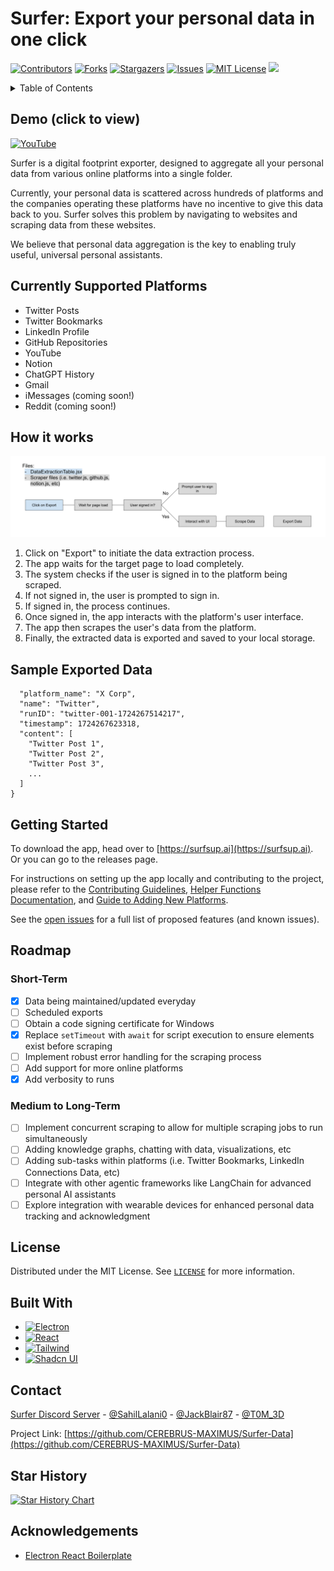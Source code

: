 # Surfer: Export your personal data in one click

[![Contributors][contributors-shield]][contributors-url]
[![Forks][forks-shield]][forks-url]
[![Stargazers][stars-shield]][stars-url]
[![Issues][issues-shield]][issues-url]
[![MIT License][license-shield]][license-url]
[![](https://dcbadge.vercel.app/api/server/5KQkWApkYC)](https://discord.gg/5KQkWApkYC)

<!-- TABLE OF CONTENTS -->
<details>
  <summary>Table of Contents</summary>
  <ol>
    <li><a href="#how-it-works">How it works</a></li>
    <li><a href="#getting-started">Getting Started</a></li>
    <li><a href="#roadmap">Roadmap</a></li>
    <li><a href="#license">License</a></li>
    <li><a href="#contact">Contact</a></li>
    <li><a href="#acknowledgements">Acknowledgements</a></li>
  </ol>
</details>

## Demo (click to view)

[![YouTube](http://i.ytimg.com/vi/2P25iOd14qw/hqdefault.jpg)](https://www.youtube.com/watch?v=2P25iOd14qw)

Surfer is a digital footprint exporter, designed to aggregate all your personal data from various online platforms into a single folder.

Currently, your personal data is scattered across hundreds of platforms and the companies operating these platforms have no incentive to give this data back to you. Surfer solves this problem by navigating to websites and scraping data from these websites.

We believe that personal data aggregation is the key to enabling truly useful, universal personal assistants.

## Currently Supported Platforms

- Twitter Posts
- Twitter Bookmarks
- LinkedIn Profile
- GitHub Repositories
- YouTube
- Notion
- ChatGPT History
- Gmail
- iMessages (coming soon!)
- Reddit (coming soon!)

## How it works

![Surfer Diagram](assets/SurferDiagram.png)

1. Click on "Export" to initiate the data extraction process.
2. The app waits for the target page to load completely.
3. The system checks if the user is signed in to the platform being scraped.
4. If not signed in, the user is prompted to sign in.
5. If signed in, the process continues.
6. Once signed in, the app interacts with the platform's user interface.
7. The app then scrapes the user's data from the platform.
8. Finally, the extracted data is exported and saved to your local storage.

## Sample Exported Data

```json{
  "platform_name": "X Corp",
  "name": "Twitter",
  "runID": "twitter-001-1724267514217",
  "timestamp": 1724267623318,
  "content": [
    "Twitter Post 1",
    "Twitter Post 2",
    "Twitter Post 3",
    ...
  ]
}
```

## Getting Started

To download the app, head over to [https://surfsup.ai](https://surfsup.ai). Or you can go to the releases page.

For instructions on setting up the app locally and contributing to the project, please refer to the [Contributing Guidelines](CONTRIBUTING.md), [Helper Functions Documentation](docs/HELPER_FUNCTIONS.md), and [Guide to Adding New Platforms](docs/ADD_PLATFORMS.md).

See the [open issues](https://github.com/CEREBRUS-MAXIMUS/Surfer-Data/issues) for a full list of proposed features (and known issues).

## Roadmap

### Short-Term
- [x] Data being maintained/updated everyday
- [ ] Scheduled exports
- [ ] Obtain a code signing certificate for Windows
- [x] Replace `setTimeout` with `await` for script execution to ensure elements exist before scraping
- [ ] Implement robust error handling for the scraping process
- [ ] Add support for more online platforms
- [x] Add verbosity to runs

### Medium to Long-Term
- [ ] Implement concurrent scraping to allow for multiple scraping jobs to run simultaneously
- [ ] Adding knowledge graphs, chatting with data, visualizations, etc
- [ ] Adding sub-tasks within platforms (i.e. Twitter Bookmarks, LinkedIn Connections Data, etc)
- [ ] Integrate with other agentic frameworks like LangChain for advanced personal AI assistants
- [ ] Explore integration with wearable devices for enhanced personal data tracking and acknowledgment

## License

Distributed under the MIT License. See [`LICENSE`](https://github.com/CEREBRUS-MAXIMUS/Surfer-Data/blob/main/LICENSE) for more information.

## Built With

* [![Electron][Electron.js]][Electron-url]
* [![React][React.js]][React-url]
* [![Tailwind][Tailwind.css]][Tailwind-url]
* [![Shadcn UI][Shadcn.ui]][Shadcn-url]

## Contact

[Surfer Discord Server](https://discord.gg/Tjg7pjcFNP) - [@SahilLalani0](https://x.com/SahilLalani0) - [@JackBlair87](https://x.com/JackBlair87) - [@T0M_3D](https://x.com/T0M_3D)

Project Link: [https://github.com/CEREBRUS-MAXIMUS/Surfer-Data](https://github.com/CEREBRUS-MAXIMUS/Surfer-Data)

## Star History

[![Star History Chart](https://api.star-history.com/svg?repos=CEREBRUS-MAXIMUS/Surfer-Data&type=Date)](https://star-history.com/#CEREBRUS-MAXIMUS/Surfer-Data&Date)

## Acknowledgements

- [Electron React Boilerplate](https://github.com/electron-react-boilerplate/electron-react-boilerplate)

[contributors-shield]: https://img.shields.io/github/contributors/CEREBRUS-MAXIMUS/Surfer-Data.svg?style=for-the-badge
[contributors-url]: https://github.com/CEREBRUS-MAXIMUS/Surfer-Data/graphs/contributors
[forks-shield]: https://img.shields.io/github/forks/CEREBRUS-MAXIMUS/Surfer-Data.svg?style=for-the-badge
[forks-url]: https://github.com/CEREBRUS-MAXIMUS/Surfer-Data/network/members
[stars-shield]: https://img.shields.io/github/stars/CEREBRUS-MAXIMUS/Surfer-Data.svg?style=for-the-badge
[stars-url]: https://github.com/CEREBRUS-MAXIMUS/Surfer-Data/stargazers
[issues-shield]: https://img.shields.io/github/issues/CEREBRUS-MAXIMUS/Surfer-Data.svg?style=for-the-badge
[issues-url]: https://github.com/CEREBRUS-MAXIMUS/Surfer-Data/issues
[license-shield]: https://img.shields.io/github/license/CEREBRUS-MAXIMUS/Surfer-Data.svg?style=for-the-badge
[license-url]: https://github.com/CEREBRUS-MAXIMUS/Surfer-Data/blob/master/LICENSE
[linkedin-shield]: https://img.shields.io/badge/-LinkedIn-black.svg?style=for-the-badge&logo=linkedin&colorB=555
[linkedin-url]: https://linkedin.com/in/cerebrus-maximus
[React.js]: https://img.shields.io/badge/React-20232A?style=for-the-badge&logo=react&logoColor=61DAFB
[React-url]: https://reactjs.org/
[Tailwind.css]: https://img.shields.io/badge/Tailwind_CSS-38B2AC?style=for-the-badge&logo=tailwind-css&logoColor=white
[Tailwind-url]: https://tailwindcss.com/
[Electron.js]: https://img.shields.io/badge/Electron-2B2E3A?style=for-the-badge&logo=electron&logoColor=9FEAF9
[Electron-url]: https://www.electronjs.org/
[Shadcn.ui]: https://img.shields.io/badge/Shadcn_UI-F05032?style=for-the-badge&logo=shadcn&logoColor=white
[Shadcn-url]: https://ui.shadcn.com/
